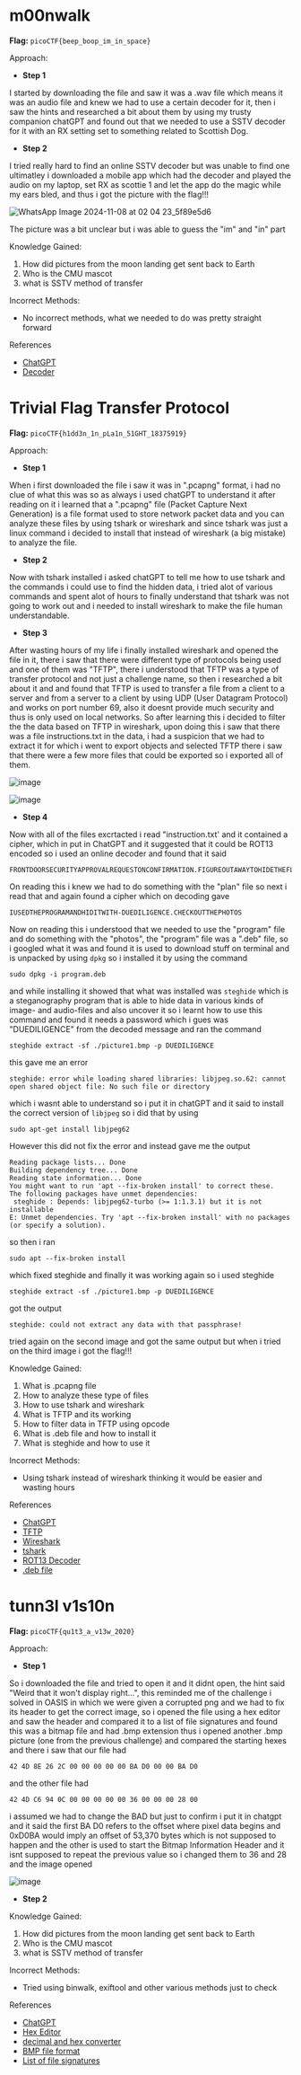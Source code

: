 # m00nwalk

**Flag:** `picoCTF{beep_boop_im_in_space}`

Approach:

- **Step 1**

I started by downloading the file and saw it was a .wav file which means it was an audio file and knew we had to use a certain decoder for it, then i saw the hints and researched a bit about them by using my trusty companion chatGPT and found out that we needed to use a SSTV decoder for it with an RX setting set to something related to Scottish Dog.

- **Step 2**

I tried really hard to find an online SSTV decoder but was unable to find one ultimatley i downloaded a mobile app which had the decoder and played the audio on my laptop, set RX as scottie 1 and let the app do the magic while my ears bled, and thus i got the picture with the flag!!!

![WhatsApp Image 2024-11-08 at 02 04 23_5f89e5d6](https://github.com/user-attachments/assets/a00ebe72-ed09-4190-ba67-db14464d8aa1)

The picture was a bit unclear but i was able to guess the "im" and "in" part

Knowledge Gained:

1. How did pictures from the moon landing get sent back to Earth
2. Who is the CMU mascot
3. what is SSTV method of transfer 

Incorrect Methods:

- No incorrect methods, what we needed to do was pretty straight forward

References

- [ChatGPT](www.chatgpt.com)
- [Decoder](https://play.google.com/store/apps/details?id=xdsopl.robot36&hl=en_IN)

# Trivial Flag Transfer Protocol

**Flag:** `picoCTF{h1dd3n_1n_pLa1n_51GHT_18375919}`

Approach:

- **Step 1**

When i first downloaded the file i saw it was in ".pcapng" format, i had no clue of what this was so as always i used chatGPT to understand it after reading on it i learned that a ".pcapng" file (Packet Capture Next Generation) is a file format used to store network packet data and you can analyze these files by using tshark or wireshark and since tshark was just a linux command i decided to install that instead of wireshark (a big mistake) to analyze the file. 

- **Step 2**

Now with tshark installed i asked chatGPT to tell me how to use tshark and the commands i could use to find the hidden data, i tried alot of various commands and spent alot of hours to finally understand that tshark was not going to work out and i needed to install wireshark to make the file human understandable.

- **Step 3**

After wasting hours of my life i finally installed wireshark and opened the file in it, there i saw that there were different type of protocols being used and one of them was "TFTP", there i understood that TFTP was a type of transfer protocol and not just a challenge name, so then i researched a bit about it and and found that TFTP is used to transfer a file from a client to a server and from a server to a client by using UDP (User Datagram Protocol) and works on port number 69, also it doesnt provide much security and thus is only used on local networks. So after learning this i decided to filter the the data based on TFTP in wireshark, upon doing this i saw that there was a file instructions.txt in the data, i had a suspicion that we had to extract it for which i went to export objects and selected TFTP there i saw that there were a few more files that could be exported so i exported all of them.

![image](https://github.com/user-attachments/assets/9b556de8-1a48-4acc-9a5b-2d49dad9d4f8)

![image](https://github.com/user-attachments/assets/7c30ee10-7ef0-4d6e-ac95-15245b1ec87f)

- **Step 4**

Now with all of the files excrtacted i read "instruction.txt' and it contained a cipher, which in put in ChatGPT and it suggested that it could be ROT13 encoded so i used an online decoder and found that it said
```
FRONTDOORSECURITYAPPROVALREQUESTONCONFIRMATION.FIGUREOUTAWAYTOHIDETHEFLAGANDIWILLCHECKBACKFORTHEPLAN
```
On reading this i knew we had to do something with the "plan" file so next i read that and again found a cipher which on decoding gave
```
IUSEDTHEPROGRAMANDHIDITWITH-DUEDILIGENCE.CHECKOUTTHEPHOTOS
```
Now on reading this i understood that we needed to use the "program" file and do something with the "photos", the "program" file was a ".deb" file, so i googled what it was and found it is used to download stuff on terminal and is unpacked by using `dpkg` so i installed it by using the command
```
sudo dpkg -i program.deb
```
and while installing it showed that what was installed was `steghide` which is a steganography program that is able to hide data in various kinds of image- and audio-files and also uncover it so i learnt how to use this command and found it needs a password which i gues was "DUEDILIGENCE" from the decoded message and ran the command
```
steghide extract -sf ./picture1.bmp -p DUEDILIGENCE
```
this gave me an error
```
steghide: error while loading shared libraries: libjpeg.so.62: cannot open shared object file: No such file or directory
```
which i wasnt able to understand so i put it in chatGPT and it said to install the correct version of `libjpeg` so i did that by using 
```
sudo apt-get install libjpeg62
```
However this did not fix the error and instead gave me the output
```
Reading package lists... Done
Building dependency tree... Done
Reading state information... Done
You might want to run 'apt --fix-broken install' to correct these.
The following packages have unmet dependencies:
 steghide : Depends: libjpeg62-turbo (>= 1:1.3.1) but it is not installable
E: Unmet dependencies. Try 'apt --fix-broken install' with no packages (or specify a solution).
```
so then i ran
```
sudo apt --fix-broken install
```
which fixed steghide and finally it was working again so i used steghide 
```
steghide extract -sf ./picture1.bmp -p DUEDILIGENCE
```
got the output
```
steghide: could not extract any data with that passphrase!
```
tried again on the second image and got the same output but when i tried on the third image i got the flag!!!

Knowledge Gained:

1. What is .pcapng file   
2. How to analyze these type of files
3. How to use tshark and wireshark
4. What is TFTP and its working
5. How to filter data in TFTP using opcode
6. What is .deb file and how to install it
7. What is steghide and how to use it 

Incorrect Methods:

- Using tshark instead of wireshark thinking it would be easier and wasting hours

References

- [ChatGPT](www.chatgpt.com)
- [TFTP](https://www.geeksforgeeks.org/what-is-tftp-trivial-file-transfer-protocol/)
- [Wireshark](https://www.wireshark.org/download.html)
- [tshark](https://www.wireshark.org/docs/man-pages/tshark.html)
- [ROT13 Decoder](https://cryptii.com/pipes/rot13-decoder)
- [.deb file](https://en.wikipedia.org/wiki/Deb_(file_format))

# tunn3l v1s10n

**Flag:** `picoCTF{qu1t3_a_v13w_2020}`

Approach:

- **Step 1**

So i downloaded the file and tried to open it and it didnt open, the hint said "Weird that it won't display right...", this reminded me of the challenge i solved in OASIS in which we were given a corrupted png and we had to fix its header to get the correct image, so i opened the file using a hex editor and saw the header and compared it to a list of file signatures and found this was a bitmap file and had .bmp extension thus i opened another .bmp picture (one from the previous challenge) and compared the starting hexes and there i saw that our file had 
```
42 4D 8E 26 2C 00 00 00 00 00 BA D0 00 00 BA D0
```
and the other file had
```
42 4D C6 94 0C 00 00 00 00 00 36 00 00 00 28 00
```
i assumed we had to change the BAD but just to confirm i put it in chatgpt and it said the first BA D0 refers to the offset where pixel data begins and 0xD0BA would imply an offset of 53,370 bytes which is not supposed to happen and the other is used to start the Bitmap Information Header and it isnt supposed to repeat the previous value so i changed them to 36 and 28 and the image opened

![image](https://github.com/user-attachments/assets/d0b7daeb-2653-4f1e-8784-6db94aaca876)

- **Step 2**



Knowledge Gained:

1. How did pictures from the moon landing get sent back to Earth
2. Who is the CMU mascot
3. what is SSTV method of transfer 

Incorrect Methods:

- Tried using binwalk, exiftool and other various methods just to check

References

- [ChatGPT](www.chatgpt.com)
- [Hex Editor](https://hexed.it/)
- [decimal and hex converter](https://www.rapidtables.com/convert/number/decimal-to-hex.html?x=850)
- [BMP file format](https://en.wikipedia.org/wiki/BMP_file_format)
- [List of file signatures](https://en.wikipedia.org/wiki/List_of_file_signatures)
